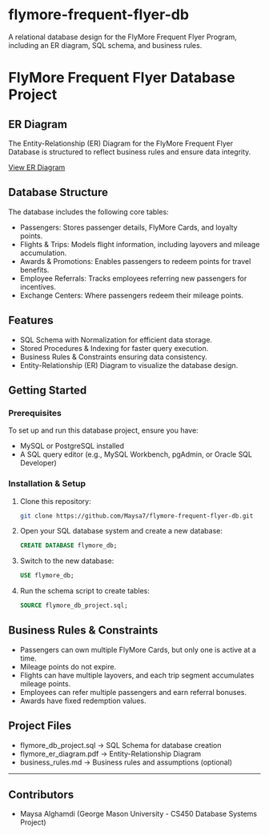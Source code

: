# flymore-frequent-flyer-db
A relational database design for the FlyMore Frequent Flyer Program, including an ER diagram, SQL schema, and business rules.

# FlyMore Frequent Flyer Database Project

## ER Diagram
The Entity-Relationship (ER) Diagram for the FlyMore Frequent Flyer Database is structured to reflect business rules and ensure data integrity.

[View ER Diagram](flymore_er_diagram.drawio.pdf)

## Database Structure
The database includes the following core tables:
- Passengers: Stores passenger details, FlyMore Cards, and loyalty points.
- Flights & Trips: Models flight information, including layovers and mileage accumulation.
- Awards & Promotions: Enables passengers to redeem points for travel benefits.
- Employee Referrals: Tracks employees referring new passengers for incentives.
- Exchange Centers: Where passengers redeem their mileage points.

## Features
- SQL Schema with Normalization for efficient data storage.
- Stored Procedures & Indexing for faster query execution.
- Business Rules & Constraints ensuring data consistency.
- Entity-Relationship (ER) Diagram to visualize the database design.

## Getting Started
### Prerequisites
To set up and run this database project, ensure you have:
- MySQL or PostgreSQL installed
- A SQL query editor (e.g., MySQL Workbench, pgAdmin, or Oracle SQL Developer)

### Installation & Setup
1. Clone this repository:
   ```sh
   git clone https://github.com/Maysa7/flymore-frequent-flyer-db.git
   ```
2. Open your SQL database system and create a new database:
   ```sql
   CREATE DATABASE flymore_db;
   ```
3. Switch to the new database:
   ```sql
   USE flymore_db;
   ```
4. Run the schema script to create tables:
   ```sql
   SOURCE flymore_db_project.sql;
   ```

## Business Rules & Constraints
- Passengers can own multiple FlyMore Cards, but only one is active at a time.
- Mileage points do not expire.
- Flights can have multiple layovers, and each trip segment accumulates mileage points.
- Employees can refer multiple passengers and earn referral bonuses.
- Awards have fixed redemption values.

## Project Files
- flymore_db_project.sql → SQL Schema for database creation
- flymore_er_diagram.pdf → Entity-Relationship Diagram
- business_rules.md → Business rules and assumptions (optional)

---

## Contributors
- Maysa Alghamdi (George Mason University - CS450 Database Systems Project)
